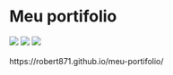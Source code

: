 
<h1 color=blue>Meu portifolio</h1>
<div  >
<img src='FB_IMG_1648175144100'>
<img src='FB_IMG_1648175148055'>
<img src='FB_IMG_1648175154070'>
  

</div><br>
https://robert871.github.io/meu-portifolio/
